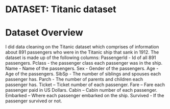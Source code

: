 # DATASET: Titanic dataset
# Dataset Overview
I did data cleaning on the Titanic dataset which comprises of information about 891 passengers who were in the Titanic ship that sank in 1912.
The dataset is made up of the following columns:
PassengerId - Id of all 891 passengers.
Pclass - the passenger class each passenger was in the ship.
Name - Name of the passengers.
Sex - Gender of the passengers.
Age - Age of the passengers.
SibSp - The number of siblings and spouses each passenger has.
Parch - The number of parents and children each passenger has.
Ticket – Ticket number of each passenger.
Fare – Fare each passenger paid in US Dollars.
Cabin – Cabin number of each passenger.
Embarked – Where each passenger embarked on the ship.
Survived - If the passenger survived or not.
